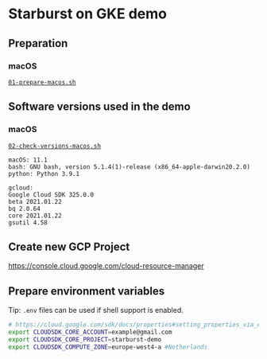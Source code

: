 # Starburst on GKE demo

## Preparation
### macOS
[`01-prepare-macos.sh`](./01-prepare-macos.sh)

## Software versions used in the demo
### macOS
[`02-check-versions-macos.sh`](./02-check-versions-macos.sh)

```
macOS: 11.1
bash: GNU bash, version 5.1.4(1)-release (x86_64-apple-darwin20.2.0)
python: Python 3.9.1

gcloud:
Google Cloud SDK 325.0.0
beta 2021.01.22
bq 2.0.64
core 2021.01.22
gsutil 4.58
```

## Create new GCP Project
https://console.cloud.google.com/cloud-resource-manager

## Prepare environment variables

Tip: `.env` files can be used if shell support is enabled. 

```bash
# https://cloud.google.com/sdk/docs/properties#setting_properties_via_environment_variables
export CLOUDSDK_CORE_ACCOUNT=example@gmail.com
export CLOUDSDK_CORE_PROJECT=starburst-demo
export CLOUDSDK_COMPUTE_ZONE=europe-west4-a #Netherlands 
```
